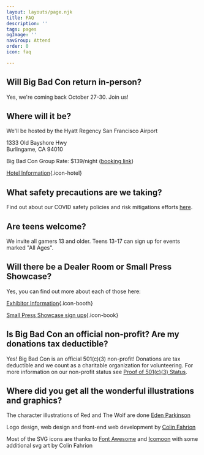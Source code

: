 ```yaml
---
layout: layouts/page.njk
title: FAQ
description: ''
tags: pages
ogImage: ''
navGroup: Attend
order: 0
icon: faq

---
```

## Will Big Bad Con return in-person?

Yes, we're coming back October 27-30. Join us!

## Where will it be?

We'll be hosted by the Hyatt Regency San Francisco Airport

1333 Old Bayshore Hwy  
Burlingame, CA 94010

Big Bad Con Group Rate: $139/night ([booking link](https://www.hyatt.com/en-US/group-booking/SFOBU/G-BBC3))

[Hotel Information](/hotel){.icon-hotel}

## What safety precautions are we taking?

Find out about our COVID safety policies and risk mitigations efforts [here](/covid-safety).

## Are teens welcome?

We invite all gamers 13 and older. Teens 13-17 can sign up for events marked "All Ages".

## Will there be a Dealer Room or Small Press Showcase?

Yes, you can find out more about each of those here:

[Exhibitor Information](/exhibitor-information){.icon-booth}

[Small Press Showcase sign ups](/small-press-showcase){.icon-book}

## <!-- Where are all the games at Big Bad Online? -->

<!-- There are no scheduled games at Big Bad Online. We will have a Big Bad Online 2022 Discord the day of the event where people can chat and jump off into games if they like. You can register for the Big Bad Online Discord [here](/register). Note this is separate Discord from our year-round [Community Discord](/community-discord). -->

## Is Big Bad Con an official non-profit? Are my donations tax deductible?

Yes! Big Bad Con is an official 501(c)(3) non-profit! Donations are tax deductible and we count as a charitable organization for volunteering. For more information on our non-profit status see [Proof of 501(c)(3) Status](/non-profit).

## Where did you get all the wonderful illustrations and graphics?

The character illustrations of Red and The Wolf are done [Eden Parkinson](https://eden-parkinson.com)

Logo design, web design and front-end web development by [Colin Fahrion](http://www.twitter.com/colinaut)

Most of the SVG icons are thanks to [Font Awesome](https://fontawesome.com/license) and [Icomoon](https://icomoon.io) with some additional svg art by Colin Fahrion